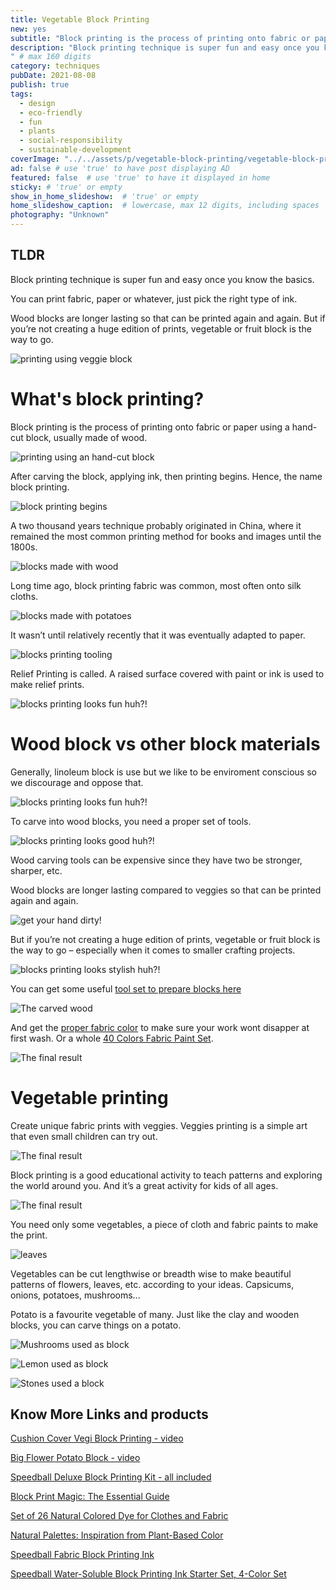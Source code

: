 ```yaml
---
title: Vegetable Block Printing
new: yes
subtitle: "Block printing is the process of printing onto fabric or paper using a hand-cut block, usually made of wood. Carve the block, apply ink and the printing fun begins."
description: "Block printing technique is super fun and easy once you know the basics. You can print fabric, paper or whatever, just pick the right type of ink.
" # max 160 digits
category: techniques
pubDate: 2021-08-08
publish: true
tags:
  - design
  - eco-friendly
  - fun
  - plants
  - social-responsibility
  - sustainable-development
coverImage: "../../assets/p/vegetable-block-printing/vegetable-block-printing.jpg"
ad: false # use 'true' to have post displaying AD
featured: false  # use 'true' to have it displayed in home
sticky: # 'true' or empty
show_in_home_slideshow:  # 'true' or empty
home_slideshow_caption:  # lowercase, max 12 digits, including spaces
photography: "Unknown"
---
```


<div class="tldr">

## TLDR

Block printing technique is super fun and easy once you know the basics.

You can print fabric, paper or whatever, just pick the right type of ink.

Wood blocks are longer lasting so that can be printed again and again. But if you’re not creating a huge edition of prints, vegetable or fruit block is the way to go.

</div>

![printing using veggie block](../../assets/p/vegetable-block-printing/vegetable-block-printing-002.jpg)

# What's block printing?

Block printing is the process of printing onto fabric or paper using a hand-cut block, usually made of wood.

![printing using an hand-cut block](../../assets/p/vegetable-block-printing/vegetable-block-printing-003.jpg)

After carving the block, applying ink, then printing begins. Hence, the name block printing.

![block printing begins](../../assets/p/vegetable-block-printing/vegetable-block-printing-004.jpg)

A two thousand years technique probably originated in China, where it remained the most common printing method for books and images until the 1800s.

![blocks made with wood](../../assets/p/vegetable-block-printing/vegetable-block-printing-005.jpg)

Long time ago, block printing fabric was common, most often onto silk cloths.

![blocks made with potatoes](../../assets/p/vegetable-block-printing/vegetable-block-printing-06.jpg)

It wasn’t until relatively recently that it was eventually adapted to paper.

![blocks printing tooling](../../assets/p/vegetable-block-printing/vegetable-block-printing-07.jpg)

Relief Printing is called. A raised surface covered with paint or ink is used to make relief prints.

![blocks printing looks fun huh?!](../../assets/p/vegetable-block-printing/vegetable-block-printing-08.jpg)

# Wood block vs other block materials

Generally, linoleum block is use but we like to be enviroment conscious so we discourage and oppose that.

![blocks printing looks fun huh?!](../../assets/p/vegetable-block-printing/vegetable-block-printing-15.jpg)

To carve into wood blocks, you need a proper set of tools.

![blocks printing looks good huh?!](../../assets/p/vegetable-block-printing/vegetable-block-printing-16.jpg)

Wood carving tools can be expensive since they have two be stronger, sharper, etc.

Wood blocks are longer lasting compared to veggies so that can be printed again and again.

![get your hand dirty!](../../assets/p/vegetable-block-printing/vegetable-block-printing-12.jpg)

But if you’re not creating a huge edition of prints, vegetable or fruit block is the way to go – especially when it comes to smaller crafting projects.

![blocks printing looks stylish huh?!](../../assets/p/vegetable-block-printing/vegetable-block-printing-17.jpg)

You can get some useful [tool set to prepare blocks here](https://amzn.to/3ALAQer)

![The carved wood](../../assets/p/vegetable-block-printing/vegetable-block-printing-14.jpg)

And get the [proper fabric color](https://amzn.to/3iMm9Sg) to make sure your work wont disapper at first wash. Or a whole [40 Colors Fabric Paint Set](https://amzn.to/3CN7vC4).

![The final result](../../assets/p/vegetable-block-printing/vegetable-block-printing-13.jpg)

# Vegetable printing

Create unique fabric prints with veggies. Veggies printing is a simple art that even small children can try out.

![The final result](../../assets/p/vegetable-block-printing/vegetable-block-printing-09.jpg)

Block printing is a good educational activity to teach patterns and exploring the world around you. And it’s a great activity for kids of all ages.

![The final result](../../assets/p/vegetable-block-printing/vegetable-block-printing-08.jpg)

You need only some vegetables, a piece of cloth and fabric paints to make the print.

![leaves](../../assets/p/vegetable-block-printing/vegetable-block-printing-11.jpg)

Vegetables can be cut lengthwise or breadth wise to make beautiful patterns of flowers, leaves, etc. according to your ideas. Capsicums, onions, potatoes, mushrooms...

Potato is a favourite vegetable of many. Just like the clay and wooden blocks, you can carve things on a potato.

![Mushrooms used as block](../../assets/p/vegetable-block-printing/vegetable-block-printing-18.jpg)

![Lemon used as block](../../assets/p/vegetable-block-printing/vegetable-block-printing-19.jpg)

![Stones used a block](../../assets/p/vegetable-block-printing/vegetable-block-printing-20.jpg)

## Know More Links and products

[Cushion Cover Vegi Block Printing - video](https://youtu.be/gYfxiu1r2Qc)

[Big Flower Potato Block - video](https://youtu.be/ONbVP7p9hS8)

[Speedball Deluxe Block Printing Kit - all included](https://amzn.to/3yO3omH)

[Block Print Magic: The Essential Guide](https://amzn.to/2VOExkK)

[Set of 26 Natural Colored Dye for Clothes and Fabric](https://amzn.to/3mgPneb)

[Natural Palettes: Inspiration from Plant-Based Color](https://amzn.to/37IC79C)

[Speedball Fabric Block Printing Ink](https://amzn.to/3jXcvey)

[Speedball Water-Soluble Block Printing Ink Starter Set, 4-Color Set](https://amzn.to/3yLt83h)
